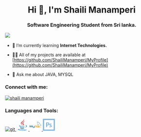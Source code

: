 <h1 align="center">Hi 👋, I'm Shaili Manamperi</h1>
<h3 align="center">Software Engineering Student from Sri lanka.</h3>

<img src="[[https://www.google.com/url?sa=i&url=https%3A%2F%2Fokcredit.in%2Fblog%2Fhow-to-start-software-development-business%2F&psig=AOvVaw3TUc_vwpDRh5qAGKL2jvrp&ust=1676175235316000&source=images&cd=vfe&ved=0CBAQjRxqFwoTCNDUmezNjP0CFQAAAAAdAAAAABAD.png](https://www.google.com/url?sa=i&url=https%3A%2F%2Finceptor.co.ke%2Fk-course%2Fsoftware-development%2F&psig=AOvVaw3TUc_vwpDRh5qAGKL2jvrp&ust=1676175235316000&source=images&cd=vfe&ved=0CBAQjRxqFwoTCIDbx_POjP0CFQAAAAAdAAAAABAJ)](https://www.google.com/url?sa=i&url=https%3A%2F%2Fwww.turing.com%2Fblog%2Ftop-software-developer-skills-to-learn-in-2022%2F&psig=AOvVaw3TUc_vwpDRh5qAGKL2jvrp&ust=1676175235316000&source=images&cd=vfe&ved=0CBAQjRxqFwoTCIDbx_POjP0CFQAAAAAdAAAAABAd).png">

- 🌱 I’m currently learning **Internet Technologies.**

- 👨‍💻 All of my projects are available at [https://github.com/ShailiManamperi/MyProfile](https://github.com/ShailiManamperi/MyProfile)

- 💬 Ask me about JAVA, MYSQL 


<h3 align="left">Connect with me:</h3>
<p align="left">
<a href="https://linkedin.com/in/shaili manamperi" target="blank"><img align="center" src="https://raw.githubusercontent.com/rahuldkjain/github-profile-readme-generator/master/src/images/icons/Social/linked-in-alt.svg" alt="shaili manamperi" height="30" width="40" /></a>
</p>

<h3 align="left">Languages and Tools:</h3>
<p align="left"> <a href="https://git-scm.com/" target="_blank" rel="noreferrer"> <img src="https://www.vectorlogo.zone/logos/git-scm/git-scm-icon.svg" alt="git" width="40" height="40"/> </a> <a href="https://www.java.com" target="_blank" rel="noreferrer"> <img src="https://raw.githubusercontent.com/devicons/devicon/master/icons/java/java-original.svg" alt="java" width="40" height="40"/> </a> <a href="https://www.mysql.com/" target="_blank" rel="noreferrer"> <img src="https://raw.githubusercontent.com/devicons/devicon/master/icons/mysql/mysql-original-wordmark.svg" alt="mysql" width="40" height="40"/> </a> <a href="https://www.photoshop.com/en" target="_blank" rel="noreferrer"> <img src="https://raw.githubusercontent.com/devicons/devicon/master/icons/photoshop/photoshop-line.svg" alt="photoshop" width="40" height="40"/> </a> </p>
